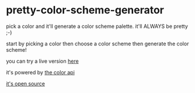 # pretty-color-scheme-generator
pick a color and it'll generate a color scheme palette. it'll ALWAYS be pretty ;-)

start by picking a color then choose a color scheme then generate the color scheme!

you can try a live version [here](https://magnificent-taffy-b329de.netlify.app/)


it's powered by [the color api](https://www.thecolorapi.com/docs#colors-color-identification-get)

[it's open source](https://github.com/andjosh/thecolorapi)
